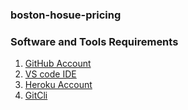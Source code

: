 ### boston-hosue-pricing

### Software and Tools Requirements
1. [GitHub Account](https://fithub.com)
2. [VS code IDE](https://code.visualstudio.com/)
3. [Heroku Account](https://heroku.com)
4. [GitCli](https://git-scm.com/book/en/v2/Getting-Started-The-Command-Line)
